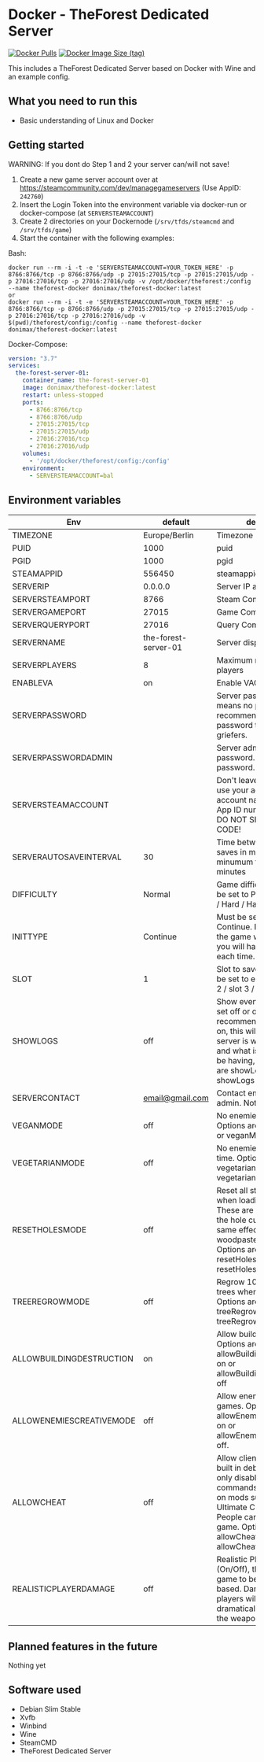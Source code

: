# Docker - TheForest Dedicated Server

[![Docker Pulls](https://img.shields.io/docker/pulls/donimax/theforest-docker)](https://hub.docker.com/r/donimax/theforest-docker)
[![Docker Image Size (tag)](https://img.shields.io/docker/image-size/donimax/theforest-docker/latest)](https://hub.docker.com/r/donimax/theforest-docker)

This includes a TheForest Dedicated Server based on Docker with Wine and an example config.

## What you need to run this

* Basic understanding of Linux and Docker

## Getting started

WARNING: If you dont do Step 1 and 2 your server can/will not save!

1. Create a new game server account over at <https://steamcommunity.com/dev/managegameservers> (Use AppID: `242760`)
2. Insert the Login Token into the environment variable via docker-run or docker-compose (at `SERVERSTEAMACCOUNT`)
3. Create 2 directories on your Dockernode (`/srv/tfds/steamcmd` and `/srv/tfds/game`)
4. Start the container with the following examples:

Bash:

```console
docker run --rm -i -t -e 'SERVERSTEAMACCOUNT=YOUR_TOKEN_HERE' -p 8766:8766/tcp -p 8766:8766/udp -p 27015:27015/tcp -p 27015:27015/udp -p 27016:27016/tcp -p 27016:27016/udp -v /opt/docker/theforest:/config --name theforest-docker donimax/theforest-docker:latest
or
docker run --rm -i -t -e 'SERVERSTEAMACCOUNT=YOUR_TOKEN_HERE' -p 8766:8766/tcp -p 8766:8766/udp -p 27015:27015/tcp -p 27015:27015/udp -p 27016:27016/tcp -p 27016:27016/udp -v $(pwd)/theforest/config:/config --name theforest-docker donimax/theforest-docker:latest
```

Docker-Compose:

```yaml
version: "3.7"
services:
  the-forest-server-01:
    container_name: the-forest-server-01
    image: donimax/theforest-docker:latest
    restart: unless-stopped
    ports:
      - 8766:8766/tcp
      - 8766:8766/udp
      - 27015:27015/tcp
      - 27015:27015/udp
      - 27016:27016/tcp
      - 27016:27016/udp
    volumes:
      - '/opt/docker/theforest/config:/config'
    environment:
      - SERVERSTEAMACCOUNT=bal

```

## Environment variables

| Env                      | default              | description |
|------------------------- |----------------------|-------------|
| TIMEZONE                 | Europe/Berlin        | Timezone                  |
| PUID                     | 1000                 | puid                      |
| PGID                     | 1000                 | pgid                      |
| STEAMAPPID               | 556450               | steamappid                |
| SERVERIP                 | 0.0.0.0              | Server IP address         |
| SERVERSTEAMPORT          | 8766                 | Steam Communication Port  |
| SERVERGAMEPORT           | 27015                | Game Communication Port   |
| SERVERQUERYPORT          | 27016                | Query Communication Port  |
| SERVERNAME               | the-forest-server-01 | Server display name       |
| SERVERPLAYERS            | 8                    | Maximum number of players |
| ENABLEVA                 | on                   | Enable VAC                |
| SERVERPASSWORD           |                      | Server password. Blank means no password. It is recommended to have a password to prevent griefers.                        |
| SERVERPASSWORDADMIN      |                      | Server administration password. Blank means no password.                                                                   |
| SERVERSTEAMACCOUNT       |                      | Don't leave this blank or use your actual Steam account name.The Forest App ID number is 242760. DO NOT SHARE THIS CODE!   |
| SERVERAUTOSAVEINTERVAL   | 30                   | Time between server auto saves in minutes - The minumum time is 15 minutes                                                 |
| DIFFICULTY               | Normal               | Game difficulty mode. Must be set to Peaceful / Normal / Hard / HardSurvival                                               |
| INITTYPE                 | Continue             | Must be set to New or Continue. If left on New, the game won't save and you will have to restart each time.                |
| SLOT                     | 1                    | Slot to save the game. Must be set to either slot 1 / slot 2 / slot 3 / slot 4 / slot 5.                                   |
| SHOWLOGS                 | off                  | Show event log. Must be set off or on. It is highly recommended to leave this on, this will show if your server is working or not and what issues you may be having, if any. Options are showLogs on or showLogs off. |
| SERVERCONTACT            | email@gmail.com      | Contact email for server admin. Not required.                                    |
| VEGANMODE                | off                  | No enemies if switched off. Options are veganMode on or veganMode off.           |
| VEGETARIANMODE           | off                  | No enemies during day time. Options are vegetarianMode on or vegetarianMode off. |
| RESETHOLESMODE           | off                  | Reset all structure holes when loading a save. These are holes caused by the hole cutter. This has the same effect as the woodpaste command. Options are resetHolesMode on or resetHolesMode off |
| TREEREGROWMODE           | off                  | Regrow 10% of cut down trees when sleeping. Options are treeRegrowMode on or treeRegrowMode off           |
| ALLOWBUILDINGDESTRUCTION | on                   | Allow building destruction. Options are allowBuildingDestruction on or allowBuildingDestruction off       |
| ALLOWENEMIESCREATIVEMODE | off                  | Allow enemies in creative games. Options are allowEnemiesCreativeMode on or allowEnemiesCreativeMode off. |
| ALLOWCHEAT               | off                  | Allow clients to use the built in debug console. This only disables console commands, it has no effect on mods such as the Ultimate Cheat Menu. People can still grief your game. Options are allowCheats on or allowCheats off. |
| REALISTICPLAYERDAMAGE    | off                  | Realistic Player Damage (On/Off), this allows the game to be more PvP based. Damage to other players will be increased dramatically, depending on the weapon. |

## Planned features in the future

Nothing yet

## Software used

* Debian Slim Stable
* Xvfb
* Winbind
* Wine
* SteamCMD
* TheForest Dedicated Server
